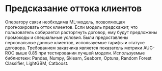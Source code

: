# Предсказание оттока клиентов
Оператору связи необходима ML-модель, позволяющая прогнозировать отток клиентов. Если модель предскажит, что пользователь собирается расторгнуть договор, ему будут предложены промокоды и специальные условия. Были предоставлены персональные данные клиентов, используемые тарифы и статусе договора. Требованием заказчика является показатель метрики AUC-ROC выше 0.85 при тестировании лучшей модели.
Используемые библиотеки: Pandas, Numpy, Sklearn, Seaborn, Optuna, Random Forest Classifier, LightGBM, Catboost.

